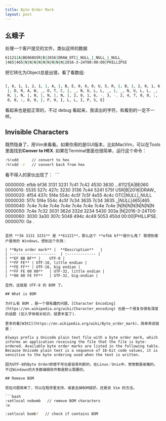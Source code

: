 ```yaml
---
title: Byte Order Mark
layout: post
---
```


## 幺蛾子

处理一个客户提交的文件，类似这样的数据

```bash
﻿61121|A|BE060U5R|B|2016|DRAW_OTC|_NULL_|_NULL_|_NULL_
|465|465|N|N|N|N|N|N|N|N|N|2016-3-24T00:00:00|PHILLIPSE
```
把它转化为Object总是出错，看了看数组:

```bash

[﻿, 6, 1, 1, 2, 1, |, A, |, B, E, 0, 6, 0, U, 5, R, |, B, |, 2, 0, 1, 6,
 |, D, R, A, W, _, O, T, C, |, _, N, U, L, L, _, |, _, N, U, L, L, _, |, _, N, U, L, L, _, |, 4, 6, 5, |, 4, 6, 5, |, N, |, N, |, N, |, N, |, 
 N, |, N, |, N, |, N, |, N, |, 2, 0, 1, 6, -, 3, -, 2, 4, T, 0, 0, :, 
 0, 0, :, 0, 0, |, P, H, I, L, L, I, P, S, E]

```
看起来也是挺正常的，不过 debug 看起来，我读出的字符，和看到的一定不一样。


## Invisible Characters

既然隐身了，用Vim来看看。如果你用的是GUI版本，比如MacVim，可以在Tools里面找到**Conver to HEX**. 如果在Terminal里面也很简单，运行这个命令：

```bash
:%!xdd      // convert to hex
:%!xdd -r   // convert back from hex
```

看不得人的家伙出现了：
 ```

0000000: efbb bf36 3131 3231 7c41 7c42 4530 3630  ...61121|A|BE060
0000010: 5535 527c 427c 3230 3136 7c44 5241 575f  U5R|B|2016|DRAW_
0000020: 4f54 437c 5f4e 554c 4c5f 7c5f 4e55 4c4c  OTC|_NULL_|_NULL
0000030: 5f7c 5f4e 554c 4c5f 7c34 3635 7c34 3635  _|_NULL_|465|465
0000040: 7c4e 7c4e 7c4e 7c4e 7c4e 7c4e 7c4e 7c4e  |N|N|N|N|N|N|N|N
0000050: 7c4e 7c32 3031 362d 332d 3234 5430 303a  |N|2016-3-24T00:
0000060: 3030 3a30 307c 5048 494c 4c49 5053 450d  00:00|PHILLIPSE.
0000070: 0a                                       .

``` 

显然 **36 3131 3231** 是 **61121**，那么这个 **efbb bf**是什么鬼？ 联想到客户是用的 Windows，想到这个东西：

| **Byte order mark** |  **Description**   | 
| :--------------------  | :------------- |
| **EF BB BF** |	UTF-8 |
| **FF FE**	| UTF-16, little endian |
| **FE FF**	| UTF-16, big endian |
| **FF FE 00 00**	| UTF-32, little endian |
| **00 00 FE FF**	| UTF-32, big-endian |

显然，这就是 UTF-8 的 BOM 了。

## What is BOM

为什么有 BOM ，是一个很有趣的问题，[Character Encoding](https://en.wikipedia.org/wiki/Character_encoding) 也是一个很复杂很有深度的话题 (加入字体相关知识，就更丰富了).

更多的看[WIKI](https://en.wikipedia.org/wiki/Byte_order_mark)，简单来说就是：

Always prefix a Unicode plain text file with a byte order mark, which informs an application receiving the file that the file is byte-ordered. Available byte order marks are listed in the following table. Because Unicode plain text is a sequence of 16-bit code values, it is sensitive to the byte ordering used when the text is written.

因为UTF-8的Byte Order即使不写也是容易判断的，在Linux／Unix中，常常都是省略的。不过Windows的大多数编辑软件都是默认需要的。

## Remove BOM

现在问题简单了，可以在程序里支持，或者去掉BOM就好。还是说 Vim 的方法。

```bash
:setlocal nobomb   // remove BOM characters
:w 
```
```bash
:setlocal bomb?   // check if contains BOM
```

